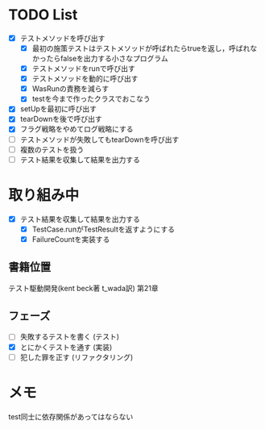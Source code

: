 # TODO List

- [x] テストメソッドを呼び出す
    - [x] 最初の施策テストはテストメソッドが呼ばれたらtrueを返し，呼ばれなかったらfalseを出力する小さなプログラム
    - [x] テストメソッドをrunで呼び出す
    - [x] テストメソッドを動的に呼び出す
    - [x] WasRunの責務を減らす
    - [x] testを今まで作ったクラスでおこなう
- [x] setUpを最初に呼び出す
- [x] tearDownを後で呼び出す
- [x] フラグ戦略をやめてログ戦略にする
- [ ] テストメソッドが失敗してもtearDownを呼び出す
- [ ] 複数のテストを扱う
- [ ] テスト結果を収集して結果を出力する

# 取り組み中

- [x] テスト結果を収集して結果を出力する
    - [x] TestCase.runがTestResultを返すようにする
    - [x] FailureCountを実装する

## 書籍位置

テスト駆動開発(kent beck著 t_wada訳) 第21章

## フェーズ

- [ ] 失敗するテストを書く (テスト)
- [x] とにかくテストを通す (実装)
- [ ] 犯した罪を正す (リファクタリング)

# メモ

test同士に依存関係があってはならない
